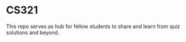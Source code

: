 # CS321
This repo serves as hub for fellow students to share and learn from quiz solutions and beyond.
